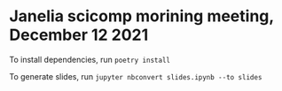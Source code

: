 # Janelia scicomp morining meeting, December 12 2021

To install dependencies, run `poetry install`

To generate slides, run `jupyter nbconvert slides.ipynb --to slides`